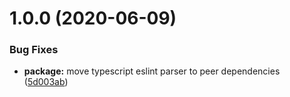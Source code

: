 # 1.0.0 (2020-06-09)


### Bug Fixes

* **package:** move typescript eslint parser to peer dependencies ([5d003ab](https://github.com/pascaliske/eslint-config/commit/5d003ab6ceaed56873e98661c375fad91817f02e))




